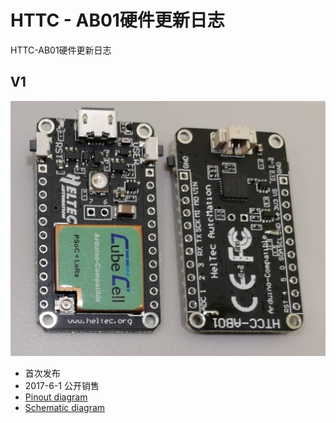 # HTTC - AB01硬件更新日志

HTTC-AB01硬件更新日志

## V1

![](img/hardware_update_log/01.png)

- 首次发布
- 2017-6-1 公开销售
- [Pinout diagram](http://resource.heltec.cn/download/CubeCell/DevBoard/HTCC-AB01_PinoutDiagram.pdf)
- [Schematic diagram](http://resource.heltec.cn/download/CubeCell/DevBoard/HT-AB01_SchematicDiagram.pdf)

